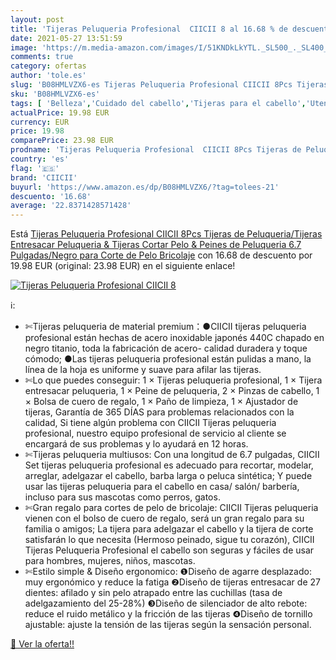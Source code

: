 ```yaml
---
layout: post
title: 'Tijeras Peluqueria Profesional  CIICII 8 al 16.68 % de descuento'
date: 2021-05-27 13:51:59
image: 'https://m.media-amazon.com/images/I/51KNDkLkYTL._SL500_._SL400_.jpg'
comments: true
category: ofertas
author: 'tole.es'
slug: 'B08HMLVZX6-es Tijeras Peluqueria Profesional CIICII 8Pcs Tijeras de...'
sku: 'B08HMLVZX6-es'
tags: [ 'Belleza','Cuidado del cabello','Tijeras para el cabello','Utensilios para corte de pelo','ciicii','tijeras', ]
actualPrice: 19.98 EUR
currency: EUR
price: 19.98
comparePrice: 23.98 EUR
prodname: 'Tijeras Peluqueria Profesional  CIICII 8Pcs Tijeras de Peluqueria/Tijeras Entresacar Peluqueria & Tijeras Cortar Pelo & Peines de Peluqueria  6.7 Pulgadas/Negro  para Corte de Pelo Bricolaje'
country: 'es'
flag: '🇪🇸'
brand: 'CIICII'
buyurl: 'https://www.amazon.es/dp/B08HMLVZX6/?tag=tolees-21'
descuento: '16.68'
average: '22.8371428571428'
---
```


Está [Tijeras Peluqueria Profesional  CIICII 8Pcs Tijeras de Peluqueria/Tijeras Entresacar Peluqueria & Tijeras Cortar Pelo & Peines de Peluqueria  6.7 Pulgadas/Negro  para Corte de Pelo Bricolaje](https://www.amazon.es/dp/B08HMLVZX6/?tag=tolees-21) con 16.68 de descuento por 19.98 EUR (original: 23.98 EUR) en el siguiente enlace!

[![Tijeras Peluqueria Profesional  CIICII 8](https://m.media-amazon.com/images/I/51KNDkLkYTL._SL500_._SL400_.jpg)](https://www.amazon.es/dp/B08HMLVZX6/?tag=tolees-21)

ℹ️:

- ✄Tijeras peluqueria de material premium：●CIICII tijeras peluqueria profesional están hechas de acero inoxidable japonés 440C chapado en negro titanio, toda la fabricación de acero- calidad duradera y toque cómodo; ●Las tijeras peluqueria profesional están pulidas a mano, la línea de la hoja es uniforme y suave para afilar las tijeras.
- ✄Lo que puedes conseguir: 1 × Tijeras peluqueria profesional, 1 × Tijera entresacar peluqueria, 1 × Peine de peluqueria, 2 × Pinzas de cabello, 1 × Bolsa de cuero de regalo, 1 × Paño de limpieza, 1 × Ajustador de tijeras, Garantía de 365 DÍAS para problemas relacionados con la calidad, Si tiene algún problema con CIICII Tijeras peluqueria profesional, nuestro equipo profesional de servicio al cliente se encargará de sus problemas y lo ayudará en 12 horas.
- ✄Tijeras peluqueria multiusos: Con una longitud de 6.7 pulgadas, CIICII Set tijeras peluqueria profesional es adecuado para recortar, modelar, arreglar, adelgazar el cabello, barba larga o peluca sintética; Y puede usar las tijeras peluqueria para el cabello en casa/ salón/ barbería, incluso para sus mascotas como perros, gatos.
- ✄Gran regalo para cortes de pelo de bricolaje: CIICII Tijeras peluqueria vienen con el bolso de cuero de regalo, será un gran regalo para su familia o amigos; La tijera para adelgazar el cabello y la tijera de corte satisfarán lo que necesita (Hermoso peinado, sigue tu corazón), CIICII Tijeras Peluqueria Profesional el cabello son seguras y fáciles de usar para hombres, mujeres, niños, mascotas.
- ✄Estilo simple & Diseño ergonomico: ❶Diseño de agarre desplazado: muy ergonómico y reduce la fatiga ❷Diseño de tijeras entresacar de 27 dientes: afilado y sin pelo atrapado entre las cuchillas (tasa de adelgazamiento del 25-28%) ❸Diseño de silenciador de alto rebote: reduce el ruido metálico y la fricción de las tijeras ❹Diseño de tornillo ajustable: ajuste la tensión de las tijeras según la sensación personal.

[🛒 Ver la oferta!!](https://www.amazon.es/dp/B08HMLVZX6/?tag=tolees-21)
